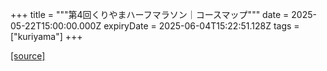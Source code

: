 +++
title = """第4回くりやまハーフマラソン｜コースマップ"""
date = 2025-05-22T15:00:00.000Z
expiryDate = 2025-06-04T15:22:51.128Z
tags = ["kuriyama"]
+++


[[source]](https://www.town.kuriyama.hokkaido.jp/site/kuriyama-harf/27357.html)
